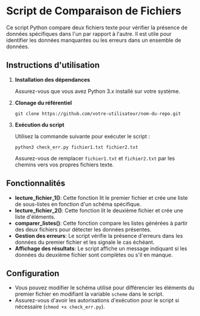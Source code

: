 # Script de Comparaison de Fichiers

Ce script Python compare deux fichiers texte pour vérifier la présence de données spécifiques dans l'un par rapport à l'autre. Il est utile pour identifier les données manquantes ou les erreurs dans un ensemble de données.

## Instructions d'utilisation

1. **Installation des dépendances**

   Assurez-vous que vous avez Python 3.x installé sur votre système.

2. **Clonage du référentiel**

   ```
   git clone https://github.com/votre-utilisateur/nom-du-repo.git
   ```

3. **Exécution du script**

   Utilisez la commande suivante pour exécuter le script :

   ```
   python3 check_err.py fichier1.txt fichier2.txt
   ```

   Assurez-vous de remplacer `fichier1.txt` et `fichier2.txt` par les chemins vers vos propres fichiers texte.

## Fonctionnalités

- **lecture_fichier_1()**: Cette fonction lit le premier fichier et crée une liste de sous-listes en fonction d'un schéma spécifique.
- **lecture_fichier_2()**: Cette fonction lit le deuxième fichier et crée une liste d'éléments.
- **comparer_listes()**: Cette fonction compare les listes générées à partir des deux fichiers pour détecter les données présentes.
- **Gestion des erreurs**: Le script vérifie la présence d'erreurs dans les données du premier fichier et les signale le cas échéant.
- **Affichage des résultats**: Le script affiche un message indiquant si les données du deuxième fichier sont complètes ou s'il en manque.

## Configuration

- Vous pouvez modifier le schéma utilisé pour différencier les éléments du premier fichier en modifiant la variable `scheme` dans le script.
- Assurez-vous d'avoir les autorisations d'exécution pour le script si nécessaire (`chmod +x check_err.py`).




